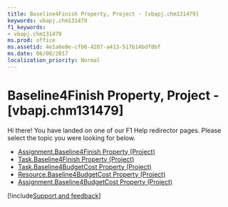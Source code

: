```yaml
---
title: Baseline4Finish Property, Project - [vbapj.chm131479]
keywords: vbapj.chm131479
f1_keywords:
- vbapj.chm131479
ms.prod: office
ms.assetid: 4e1a6e0e-cfb6-4287-a413-517b14bdf0bf
ms.date: 06/08/2017
localization_priority: Normal
---
```



# Baseline4Finish Property, Project - [vbapj.chm131479]

Hi there! You have landed on one of our F1 Help redirector pages. Please select the topic you were looking for below.

- [Assignment.Baseline4Finish Property (Project)](https://msdn.microsoft.com/library/3339d680-94b3-48d6-86a1-cab385465bd9%28Office.15%29.aspx)
- [Task.Baseline4Finish Property (Project)](https://msdn.microsoft.com/library/c649027f-1c58-cb4d-b140-b14b74cecca6%28Office.15%29.aspx)
- [Task.Baseline4BudgetCost Property (Project)](https://msdn.microsoft.com/library/9d9d6e31-ee4c-6a11-a722-000929221c3e%28Office.15%29.aspx)
- [Resource.Baseline4BudgetCost Property (Project)](https://msdn.microsoft.com/library/708ea542-3f45-3e41-0b0b-6172f0f0136f%28Office.15%29.aspx)
- [Assignment.Baseline4BudgetCost Property (Project)](https://msdn.microsoft.com/library/7ebc26fa-dbd3-2372-4566-68c854990038%28Office.15%29.aspx)

[!include[Support and feedback](~/includes/feedback-boilerplate.md)]